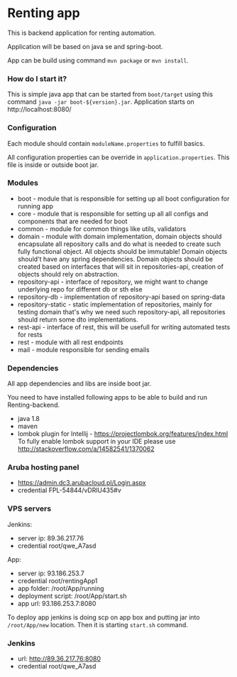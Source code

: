 # Renting app #
This is backend application for renting automation.

Application will be based on java se and spring-boot.

App can be build using command `mvn package` or `mvn install`.

### How do I start it? ###
This is simple java app that can be started from `boot/target` using this command `java -jar boot-${version}.jar`.
Application starts on http://localhost:8080/

### Configuration ###

Each module should contain `moduleName.properties` to fulfill basics.

All configuration properties can be override in `application.properties`. This file is inside or outside boot jar.

### Modules ###

* boot - module that is responsible for setting up all boot configuration for running app
* core - module that is responsible for setting up all all configs and components that are needed for boot
* common - module for common things like utils, validators
* domain - module with domain implementation, domain objects should encapsulate all repository calls and do what 
is needed to create such fully functional object. All objects should be immutable! 
Domain objects should't have any spring dependencies. 
Domain objects should be created based on interfaces that will sit in repositories-api, creation of objects should rely on abstraction.
* repository-api - interface of repository, we might want to change underlying repo for different db or sth else 
* repository-db - implementation of repository-api based on spring-data
* repository-static - static implementation of repositories, mainly for testing domain
that's why we need such repository-api, all repositories should return some dto implementations.
* rest-api - interface of rest, this will be usefull for writing automated tests for rests
* rest - module with all rest endpoints
* mail - module responsible for sending emails

### Dependencies ###
All app dependencies and libs are inside boot jar.

You need to have installed following apps to be able to build and run Renting-backend.

* java 1.8
* maven
* lombok plugin for Intellij - https://projectlombok.org/features/index.html
To fully enable lombok support in your IDE please use http://stackoverflow.com/a/14582541/1370062

### Aruba hosting panel ###
* https://admin.dc3.arubacloud.pl/Login.aspx
* credential FPL-54844/vDRlU435#v

### VPS servers ###

Jenkins:

* server ip: 89.36.217.76
* credential root/qwe_A7asd

App:

* server ip: 93.186.253.7
* credential root/rentingApp1
* app folder: /root/App/running
* deployment script: /root/App/start.sh
* app url: 93.186.253.7:8080

To deploy app jenkins is doing scp on app box and putting jar into `/root/App/new` location. Then it is starting `start.sh` command.

### Jenkins ###
* url: http://89.36.217.76:8080
* credential root/qwe_A7asd

